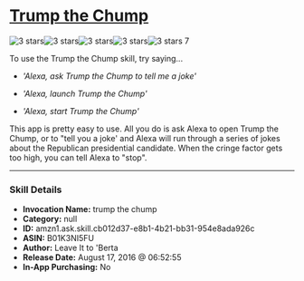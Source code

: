 # [Trump the Chump](http://alexa.amazon.com/#skills/amzn1.ask.skill.cb012d37-e8b1-4b21-bb31-954e8ada926c)
![3 stars](../../images/ic_star_black_18dp_1x.png)![3 stars](../../images/ic_star_black_18dp_1x.png)![3 stars](../../images/ic_star_black_18dp_1x.png)![3 stars](../../images/ic_star_border_black_18dp_1x.png)![3 stars](../../images/ic_star_border_black_18dp_1x.png) 7

To use the Trump the Chump skill, try saying...

* *'Alexa, ask Trump the Chump to tell me a joke'*

* *'Alexa, launch Trump the Chump'*

* *'Alexa, start Trump the Chump'*

This app is pretty easy to use. All you do is ask Alexa to open Trump the Chump, or to "tell you a joke' and Alexa will run through a series of jokes about the Republican presidential candidate. When the cringe factor gets too high, you can tell Alexa to "stop".

***

### Skill Details

* **Invocation Name:** trump the chump
* **Category:** null
* **ID:** amzn1.ask.skill.cb012d37-e8b1-4b21-bb31-954e8ada926c
* **ASIN:** B01K3NI5FU
* **Author:** Leave It to 'Berta
* **Release Date:** August 17, 2016 @ 06:52:55
* **In-App Purchasing:** No
